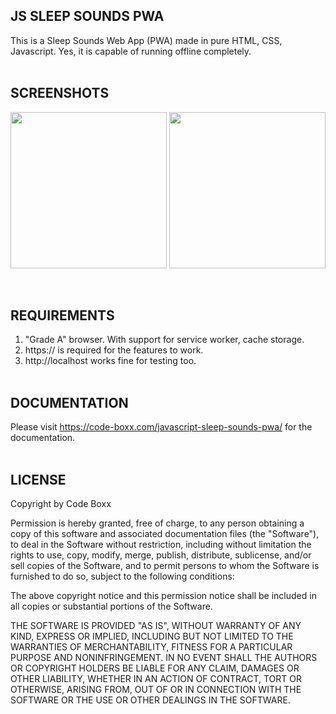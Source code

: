 ## JS SLEEP SOUNDS PWA
This is a Sleep Sounds Web App (PWA) made in pure HTML, CSS, Javascript. Yes, it is capable of running offline completely.
<br><br>

## SCREENSHOTS
<p float="left">
  <img width="250" src="https://github.com/code-boxx/js-sleep-sounds-pwa/blob/main/assets/sleeps-sounds-pwa-1.png">
  <img width="250" src="https://github.com/code-boxx/js-sleep-sounds-pwa/blob/main/assets/sleeps-sounds-pwa-2.png">
</p><br>

## REQUIREMENTS
1) "Grade A" browser. With support for service worker, cache storage.
2) https:// is required for the features to work.
3) http://localhost works fine for testing too.
<br><br>

## DOCUMENTATION
Please visit https://code-boxx.com/javascript-sleep-sounds-pwa/ for the documentation.
<br><br>

## LICENSE
Copyright by Code Boxx

Permission is hereby granted, free of charge, to any person obtaining a copy
of this software and associated documentation files (the "Software"), to deal
in the Software without restriction, including without limitation the rights
to use, copy, modify, merge, publish, distribute, sublicense, and/or sell
copies of the Software, and to permit persons to whom the Software is
furnished to do so, subject to the following conditions:

The above copyright notice and this permission notice shall be included in all
copies or substantial portions of the Software.

THE SOFTWARE IS PROVIDED "AS IS", WITHOUT WARRANTY OF ANY KIND, EXPRESS OR
IMPLIED, INCLUDING BUT NOT LIMITED TO THE WARRANTIES OF MERCHANTABILITY,
FITNESS FOR A PARTICULAR PURPOSE AND NONINFRINGEMENT. IN NO EVENT SHALL THE
AUTHORS OR COPYRIGHT HOLDERS BE LIABLE FOR ANY CLAIM, DAMAGES OR OTHER
LIABILITY, WHETHER IN AN ACTION OF CONTRACT, TORT OR OTHERWISE, ARISING FROM,
OUT OF OR IN CONNECTION WITH THE SOFTWARE OR THE USE OR OTHER DEALINGS IN THE
SOFTWARE.